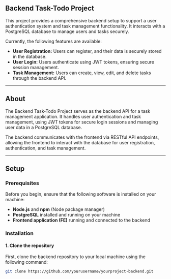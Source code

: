 ## Backend Task-Todo Project

This project provides a comprehensive backend setup to support a user authentication system and task management functionality. It interacts with a PostgreSQL database to manage users and tasks securely.

Currently, the following features are available:

- **User Registration:** Users can register, and their data is securely stored in the database.
- **User Login:** Users authenticate using JWT tokens, ensuring secure session management.
- **Task Management:** Users can create, view, edit, and delete tasks through the backend API.

---

## About

The Backend Task-Todo Project serves as the backend API for a task management application. It handles user authentication and task management, using JWT tokens for secure login sessions and managing user data in a PostgreSQL database.

The backend communicates with the frontend via RESTful API endpoints, allowing the frontend to interact with the database for user registration, authentication, and task management.

---

## Setup

### Prerequisites

Before you begin, ensure that the following software is installed on your machine:

- **Node.js** and **npm** (Node package manager)
- **PostgreSQL** installed and running on your machine
- **Frontend application (FE)** running and connected to the backend

### Installation

#### 1. Clone the repository

First, clone the backend repository to your local machine using the following command:
```bash
git clone https://github.com/yourusername/yourproject-backend.git

